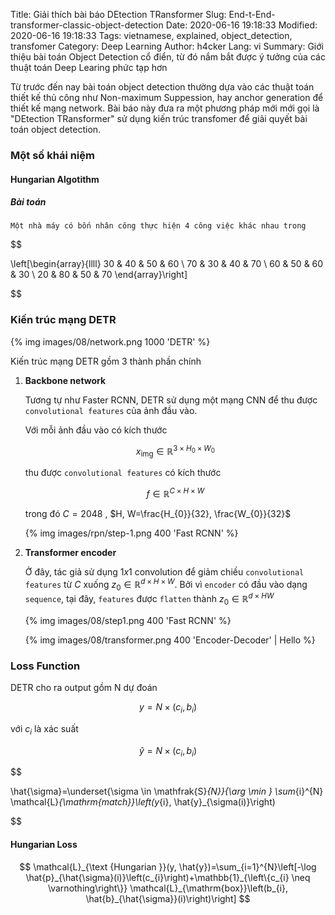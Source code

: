 Title: Giải thích bài báo DEtection TRansformer
Slug: End-t-End-transformer-classic-object-detection
Date: 2020-06-16 19:18:33
Modified: 2020-06-16 19:18:33
Tags: vietnamese, explained, object_detection, transfomer
Category: Deep Learning
Author: h4cker
Lang: vi
Summary: Giới thiệu bài toán Object Detection cổ điển, từ đó nắm bắt được ý tưởng của các thuật toán Deep Learing phức tạp hơn

Từ trước đến nay bài toán object detection thường dựa vào các thuật toán thiết kế thủ công như Non-maximum Suppession, hay anchor generation để thiết kế mạng network. Bài báo này đưa ra một phương pháp mới mới gọi là "DEtection TRansformer" sử dụng kiến trúc transfomer để giải quyết bài toán object detection.

### Một số khái niệm

#### Hungarian Algotithm

##### Bài toán
    Một nhà máy có bốn nhân công thực hiện 4 công việc khác nhau trong



$$

\left[\begin{array}{llll}
30 & 40 & 50 & 60 \\
70 & 30 & 40 & 70 \\
60 & 50 & 60 & 30 \\
20 & 80 & 50 & 70
\end{array}\right]

$$


### Kiến trúc mạng DETR

{% img  images/08/network.png 1000  'DETR' %}

Kiến trúc mạng DETR gồm 3 thành phần chính

1. __Backbone network__
    
    Tương tự như Faster RCNN, DETR sử dụng một mạng CNN để thu được `convolutional features` của ảnh đầu vào. 

    Với mỗi ảnh đầu vào có kích thước

    $$x_{\mathrm{img}} \in \mathbb{R}^{3 \times H_{0} \times W_{0}}$$

    thu được `convolutional features` có kích thước 

    $$f \in \mathbb{R}^{C \times H \times W} $$
    
    trong đó $C=2048$ , $H, W=\frac{H_{0}}{32}, \frac{W_{0}}{32}$


    {% img  images/rpn/step-1.png 400  'Fast RCNN' %}

2. __Transformer encoder__    
    
    Ở đây, tác giả sử dụng $1x1$ convolution để giảm chiều `convolutional features` từ $C$ xuống $z_{0} \in \mathbb{R}^{d \times H \times W}$. 
    Bởi vì `encoder` có đầu vào dạng `sequence`, tại đây, `features` được `flatten` thành $z_{0} \in \mathbb{R}^{d \times HW}$ 

    {% img  images/08/step1.png 400  'Fast RCNN' %}


    {% img  images/08/transformer.png 400  'Encoder-Decoder' | Hello %}



### Loss Function

DETR cho ra output gồm N dự đoán 

$$y = N \times \left(c_{i} , b_{i}\right)$$

với $c_{i}$ là xác suất  


$$\hat{y} = N  \times \left(c_i , b_i\right)$$



$$

\hat{\sigma}=\underset{\sigma \in \mathfrak{S}_{N}}{\arg \min } \sum_{i}^{N} \mathcal{L}_{\mathrm{match}}\left(y_{i}, \hat{y}_{\sigma(i)}\right)

$$


#### Hungarian Loss


$$
\mathcal{L}_{\text {Hungarian }}(y, \hat{y})=\sum_{i=1}^{N}\left[-\log \hat{p}_{\hat{\sigma}(i)}\left(c_{i}\right)+\mathbb{1}_{\left\{c_{i} \neq \varnothing\right\}} \mathcal{L}_{\mathrm{box}}\left(b_{i}, \hat{b}_{\hat{\sigma}}(i)\right)\right]
$$


